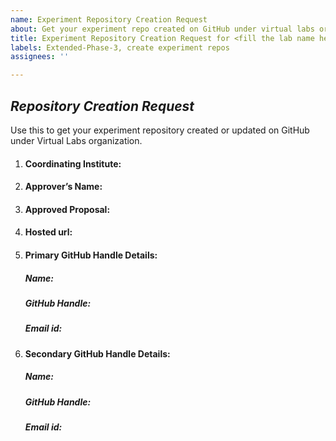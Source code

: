```yaml
---
name: Experiment Repository Creation Request
about: Get your experiment repo created on GitHub under virtual labs organization.
title: Experiment Repository Creation Request for <fill the lab name here>
labels: Extended-Phase-3, create experiment repos
assignees: ''

---
```


## *Repository Creation Request*
Use this to get your experiment repository created or updated on GitHub under Virtual Labs organization.

1. #### Coordinating Institute:<!--Your institute name -->

2. #### Approver’s Name:<!--Name of the approver-->

3. #### Approved Proposal:<!--Please upload the PDF of the approved proposal--> 

4. #### Hosted url:<!--Url of the hosted lab if already been hosted. This is an optional field--> 

5. #### Primary GitHub Handle Details: <!--Please provide the Primary GitHub handle details to which write permissions need to be given and notifications need to be sent-->
   ##### Name:<!--Please provide the Name that the Primary GitHub Handle is associated with-->
   ##### GitHub Handle:<!--Please provide the email id that the Primary GitHub Handle is associated with-->
   ##### Email id:<!--Please provide the email id that the Primary GitHub Handle is associated with-->

6. #### Secondary GitHub Handle Details: <!--Please provide the additional GitHub handle(s) to which write permissions need to be given-->
   ##### Name:<!--Please provide the Name that the Secondary GitHub Handle is associated with-->
   ##### GitHub Handle:<!--Please provide the email id that the Secondary GitHub Handle is associated with-->
   ##### Email id:<!--Please provide the email id that the Secondary GitHub Handle is associated with-->
